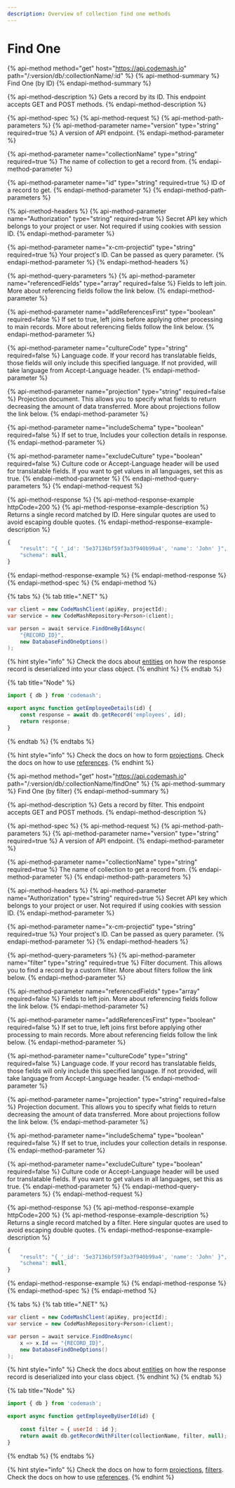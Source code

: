 ```yaml
---
description: Overview of collection find one methods
---
```


# Find One

{% api-method method="get" host="https://api.codemash.io" path="/:version/db/:collectionName/:id" %}
{% api-method-summary %}
Find One \(by ID\)
{% endapi-method-summary %}

{% api-method-description %}
Gets a record by its ID. This endpoint accepts GET and POST methods.
{% endapi-method-description %}

{% api-method-spec %}
{% api-method-request %}
{% api-method-path-parameters %}
{% api-method-parameter name="version" type="string" required=true %}
A version of API endpoint.
{% endapi-method-parameter %}

{% api-method-parameter name="collectionName" type="string" required=true %}
The name of collection to get a record from.
{% endapi-method-parameter %}

{% api-method-parameter name="id" type="string" required=true %}
ID of a record to get.
{% endapi-method-parameter %}
{% endapi-method-path-parameters %}

{% api-method-headers %}
{% api-method-parameter name="Authorization" type="string" required=true %}
Secret API key which belongs to your project or user. Not required if using cookies with session ID.
{% endapi-method-parameter %}

{% api-method-parameter name="x-cm-projectid" type="string" required=true %}
Your project's ID. Can be passed as query parameter.
{% endapi-method-parameter %}
{% endapi-method-headers %}

{% api-method-query-parameters %}
{% api-method-parameter name="referencedFields" type="array" required=false %}
Fields to left join. More about referencing fields follow the link below.
{% endapi-method-parameter %}

{% api-method-parameter name="addReferencesFirst" type="boolean" required=false %}
If set to true, left joins before applying other processing to main records. More about referencing fields follow the link below.
{% endapi-method-parameter %}

{% api-method-parameter name="cultureCode" type="string" required=false %}
Language code. If your record has translatable fields, those fields will only include this specified language. If not provided, will take language from Accept-Language header.
{% endapi-method-parameter %}

{% api-method-parameter name="projection" type="string" required=false %}
Projection document. This allows you to specify what fields to return decreasing the amount of data transferred. More about projections follow the link below.
{% endapi-method-parameter %}

{% api-method-parameter name="includeSchema" type="boolean" required=false %}
If set to true, Includes your collection details in response.
{% endapi-method-parameter %}

{% api-method-parameter name="excludeCulture" type="boolean" required=false %}
Culture code or Accept-Language header will be used for translatable fields. If you want to get values in all languages, set this as true.
{% endapi-method-parameter %}
{% endapi-method-query-parameters %}
{% endapi-method-request %}

{% api-method-response %}
{% api-method-response-example httpCode=200 %}
{% api-method-response-example-description %}
Returns a single record matched by ID. Here singular quotes are used to avoid escaping double quotes.
{% endapi-method-response-example-description %}

```javascript
{
    "result": "{ '_id': '5e37136bf59f3a3f940b99a4', 'name': 'John' }",
    "schema": null,
}
```
{% endapi-method-response-example %}
{% endapi-method-response %}
{% endapi-method-spec %}
{% endapi-method %}

{% tabs %}
{% tab title=".NET" %}
```csharp
var client = new CodeMashClient(apiKey, projectId);
var service = new CodeMashRepository<Person>(client);

var person = await service.FindOneByIdAsync(
    "{RECORD_ID}",
    new DatabaseFindOneOptions()
);
```

{% hint style="info" %}
Check the docs about [entities](entities.md) on how the response record is deserialized into your class object.
{% endhint %}
{% endtab %}

{% tab title="Node" %}
```javascript
import { db } from 'codemash';

export async function getEmployeeDetails(id) {
    const response = await db.getRecord('employees', id);
    return response;
}
```
{% endtab %}
{% endtabs %}

{% hint style="info" %}
Check the docs on how to form [projections](../../../other-topics/list-parameters/projection.md). Check the docs on how to use [references](references.md).
{% endhint %}

{% api-method method="get" host="https://api.codemash.io" path="/:version/db/:collectionName/findOne" %}
{% api-method-summary %}
Find One \(by filter\)
{% endapi-method-summary %}

{% api-method-description %}
Gets a record by filter. This endpoint accepts GET and POST methods.
{% endapi-method-description %}

{% api-method-spec %}
{% api-method-request %}
{% api-method-path-parameters %}
{% api-method-parameter name="version" type="string" required=true %}
A version of API endpoint.
{% endapi-method-parameter %}

{% api-method-parameter name="collectionName" type="string" required=true %}
The name of collection to get a record from.
{% endapi-method-parameter %}
{% endapi-method-path-parameters %}

{% api-method-headers %}
{% api-method-parameter name="Authorization" type="string" required=true %}
Secret API key which belongs to your project or user. Not required if using cookies with session ID.
{% endapi-method-parameter %}

{% api-method-parameter name="x-cm-projectid" type="string" required=true %}
Your project's ID. Can be passed as query parameter.
{% endapi-method-parameter %}
{% endapi-method-headers %}

{% api-method-query-parameters %}
{% api-method-parameter name="filter" type="string" required=true %}
Filter document. This allows you to find a record by a custom filter. More about filters follow the link below.
{% endapi-method-parameter %}

{% api-method-parameter name="referencedFields" type="array" required=false %}
Fields to left join. More about referencing fields follow the link below.
{% endapi-method-parameter %}

{% api-method-parameter name="addReferencesFirst" type="boolean" required=false %}
If set to true, left joins first before applying other processing to main records. More about referencing fields follow the link below.
{% endapi-method-parameter %}

{% api-method-parameter name="cultureCode" type="string" required=false %}
Language code. If your record has translatable fields, those fields will only include this specified language. If not provided, will take language from Accept-Language header.
{% endapi-method-parameter %}

{% api-method-parameter name="projection" type="string" required=false %}
Projection document. This allows you to specify what fields to return decreasing the amount of data transferred. More about projections follow the link below.
{% endapi-method-parameter %}

{% api-method-parameter name="includeSchema" type="boolean" required=false %}
If set to true, includes your collection details in response.
{% endapi-method-parameter %}

{% api-method-parameter name="excludeCulture" type="boolean" required=false %}
Culture code or Accept-Language header will be used for translatable fields. If you want to get values in all languages, set this as true.
{% endapi-method-parameter %}
{% endapi-method-query-parameters %}
{% endapi-method-request %}

{% api-method-response %}
{% api-method-response-example httpCode=200 %}
{% api-method-response-example-description %}
Returns a single record matched by a filter. Here singular quotes are used to avoid escaping double quotes.
{% endapi-method-response-example-description %}

```javascript
{
    "result": "{ '_id': '5e37136bf59f3a3f940b99a4', 'name': 'John' }",
    "schema": null,
}
```
{% endapi-method-response-example %}
{% endapi-method-response %}
{% endapi-method-spec %}
{% endapi-method %}

{% tabs %}
{% tab title=".NET" %}
```csharp
var client = new CodeMashClient(apiKey, projectId);
var service = new CodeMashRepository<Person>(client);

var person = await service.FindOneAsync(
    x => x.Id == "{RECORD_ID}",
    new DatabaseFindOneOptions()
);
```

{% hint style="info" %}
Check the docs about [entities](entities.md) on how the response record is deserialized into your class object.
{% endhint %}
{% endtab %}

{% tab title="Node" %}
```javascript
import { db } from 'codemash';

export async function getEmployeeByUserId(id) {    
    
    const filter = { userId : id };    
    return await db.getRecordWithFilter(collectionName, filter, null);
}

```
{% endtab %}
{% endtabs %}

{% hint style="info" %}
Check the docs on how to form [projections](../../../other-topics/list-parameters/projection.md), [filters](../../../other-topics/list-parameters/filter.md). Check the docs on how to use [references](references.md).
{% endhint %}


